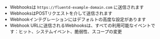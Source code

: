 * Webhooksは `https://fluentd-example-domain.com` に送信されます
* WebhooksはPOSTリクエストを介して送信されます
* Webhookインテグレーションにはデフォルトの高度な設定があります
* Webhook URLに送信されるWebhooksは、すべての利用可能なイベントです：ヒット、システムイベント、脆弱性、スコープの変更